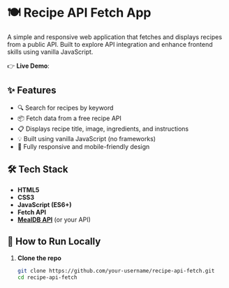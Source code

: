 # 🍽️ Recipe API Fetch App

A simple and responsive web application that fetches and displays recipes from a public API. Built to explore API integration and enhance frontend skills using vanilla JavaScript.

👉 **Live Demo**: 


## ✨ Features

- 🔍 Search for recipes by keyword
- 📦 Fetch data from a free recipe API
- 📋 Displays recipe title, image, ingredients, and instructions
- 💡 Built using vanilla JavaScript (no frameworks)
- 📱 Fully responsive and mobile-friendly design



## 🛠️ Tech Stack

- **HTML5**
- **CSS3**
- **JavaScript (ES6+)**
- **Fetch API**
- **[MealDB API](https://www.themealdb.com/api.php)** (or your API)



## 🚀 How to Run Locally

1. **Clone the repo**
   ```bash
   git clone https://github.com/your-username/recipe-api-fetch.git
   cd recipe-api-fetch

